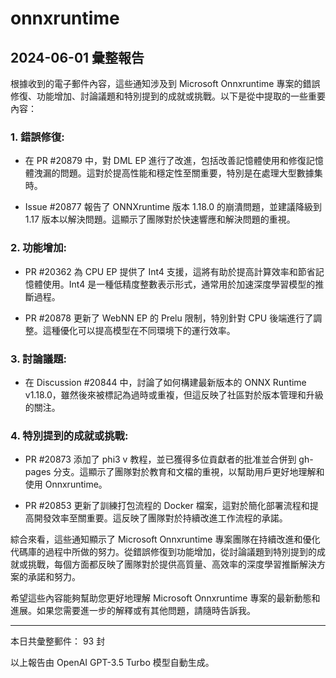 # onnxruntime

## 2024-06-01 彙整報告

根據收到的電子郵件內容，這些通知涉及到 Microsoft Onnxruntime 專案的錯誤修復、功能增加、討論議題和特別提到的成就或挑戰。以下是從中提取的一些重要內容：



### 1. **錯誤修復**:

   - 在 PR #20879 中，對 DML EP 進行了改進，包括改善記憶體使用和修復記憶體洩漏的問題。這對於提高性能和穩定性至關重要，特別是在處理大型數據集時。

   - Issue #20877 報告了 ONNXruntime 版本 1.18.0 的崩潰問題，並建議降級到 1.17 版本以解決問題。這顯示了團隊對於快速響應和解決問題的重視。



### 2. **功能增加**:

   - PR #20362 為 CPU EP 提供了 Int4 支援，這將有助於提高計算效率和節省記憶體使用。Int4 是一種低精度整數表示形式，通常用於加速深度學習模型的推斷過程。

   - PR #20878 更新了 WebNN EP 的 Prelu 限制，特別針對 CPU 後端進行了調整。這種優化可以提高模型在不同環境下的運行效率。



### 3. **討論議題**:

   - 在 Discussion #20844 中，討論了如何構建最新版本的 ONNX Runtime v1.18.0，雖然後來被標記為過時或重複，但這反映了社區對於版本管理和升級的關注。



### 4. **特別提到的成就或挑戰**:

   - PR #20873 添加了 phi3 v 教程，並已獲得多位貢獻者的批准並合併到 gh-pages 分支。這顯示了團隊對於教育和文檔的重視，以幫助用戶更好地理解和使用 Onnxruntime。

   - PR #20853 更新了訓練打包流程的 Docker 檔案，這對於簡化部署流程和提高開發效率至關重要。這反映了團隊對於持續改進工作流程的承諾。



綜合來看，這些通知顯示了 Microsoft Onnxruntime 專案團隊在持續改進和優化代碼庫的過程中所做的努力。從錯誤修復到功能增加，從討論議題到特別提到的成就或挑戰，每個方面都反映了團隊對於提供高質量、高效率的深度學習推斷解決方案的承諾和努力。



希望這些內容能夠幫助您更好地理解 Microsoft Onnxruntime 專案的最新動態和進展。如果您需要進一步的解釋或有其他問題，請隨時告訴我。



---



本日共彙整郵件： 93 封



以上報告由 OpenAI GPT-3.5 Turbo 模型自動生成。